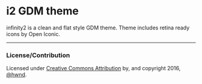 i2 GDM theme
====

infinity2 is a clean and flat style GDM theme. Theme includes retina ready icons by Open Iconic.

----

### License/Contribution

Licensed under [Creative Commons Attribution](http://creativecommons.org/licenses/by-sa/3.0/) by, and copyright 2016, [@hwnd](http://stackoverflow.com/users/2206004/hwnd).


